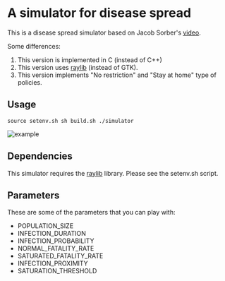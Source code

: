 # A simulator for disease spread

This is a disease spread simulator based on Jacob Sorber's [video](https://www.youtube.com/watch?v=zyQXhPUM4hc).

Some differences:

1. This version is implemented in C (instead of C++)
2. This version uses [raylib](https://www.raylib.com/) (instead of GTK).
3. This version implements "No restriction" and "Stay at home" type of policies.


## Usage

`
source setenv.sh
sh build.sh
./simulator
`

![example](https://github.com/rzavalet/DiseaseSimulator/blob/main/simulation.gif)

## Dependencies

This simulator requires the [raylib](https://www.raylib.com/) library. Please see the setenv.sh script.


## Parameters

These are some of the parameters that you can play with:

- POPULATION\_SIZE
- INFECTION\_DURATION
- INFECTION\_PROBABILITY
- NORMAL\_FATALITY\_RATE
- SATURATED\_FATALITY\_RATE
- INFECTION\_PROXIMITY
- SATURATION\_THRESHOLD

